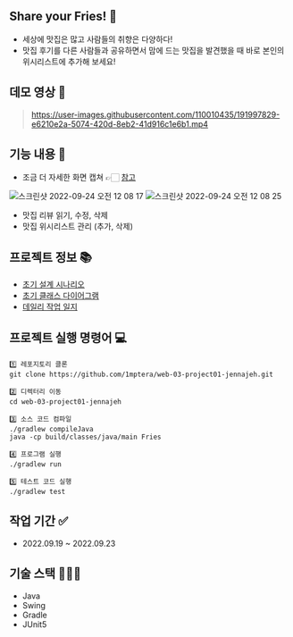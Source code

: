 ## Share your Fries! 🍟
- 세상에 맛집은 많고 사람들의 취향은 다양하다!
- 맛집 후기를 다른 사람들과 공유하면서 맘에 드는 맛집을 발견했을 때 바로 본인의 위시리스트에 추가해 보세요!

## 데모 영상 💽
> https://user-images.githubusercontent.com/110010435/191997829-e6210e2a-5074-420d-8eb2-41d916c1e6b1.mp4

## 기능 내용 📲
- 조금 더 자세한 화면 캡쳐 👉🏻 [참고](https://github.com/megaptera-kr/web-03-project01-jennajeh/wiki/Share-your-Fries!-%F0%9F%8D%9F)

![스크린샷 2022-09-24 오전 12 08 17](https://user-images.githubusercontent.com/110010435/191993107-d8dce447-1ce2-44e6-a970-8208ad626f67.png)
![스크린샷 2022-09-24 오전 12 08 25](https://user-images.githubusercontent.com/110010435/191993124-9d65c084-2470-4647-be16-b389e0b2cb4f.png)
- 맛집 리뷰 읽기, 수정, 삭제
- 맛집 위시리스트 관리 (추가, 삭제)

## 프로젝트 정보 📚
- [초기 설계 시나리오](https://github.com/1mptera/web-03-project01-jennajeh/issues/1)
- [초기 클래스 다이어그램](https://github.com/1mptera/web-03-project01-jennajeh/issues/2)
- [데일리 작업 일지](https://github.com/1mptera/web-03-project01-jennajeh/issues?q=is%3Aopen+is%3Aissue+label%3A%22daily+work+record%22+)

## 프로젝트 실행 명령어  💻
```
1️⃣ 레포지토리 클론
git clone https://github.com/1mptera/web-03-project01-jennajeh.git

2️⃣ 디렉터리 이동
cd web-03-project01-jennajeh

3️⃣ 소스 코드 컴파일
./gradlew compileJava
java -cp build/classes/java/main Fries

4️⃣ 프로그램 실행
./gradlew run

5️⃣ 테스트 코드 실행
./gradlew test
```

## 작업 기간 ✅
- 2022.09.19 ~ 2022.09.23

## 기술 스택 👩🏻‍💻
- Java
- Swing
- Gradle
- JUnit5
